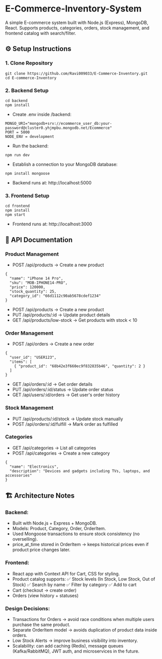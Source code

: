 # E-Commerce-Inventory-System
A simple E-commerce system built with Node.js (Express), MongoDB, React.
Supports products, categories, orders, stock management, and frontend catalog with search/filter.

## ⚙️ Setup Instructions

### 1. Clone Repository
```
git clone https://github.com/Ravi009033/E-Commerce-Inventory.git
cd E-commerce-Inventory
```
### 2. Backend Setup
```
cd backend
npm install
```
- Create .env inside /backend:
```
MONGO_URI="mongodb+srv://ecommerce_user_db:your-password@cluster0.yhjmpbu.mongodb.net/Ecommerce"
PORT = 5000
NODE_ENV = development
```
- Run the backend:
```
npm run dev
```
- Establish a connection to your MongoDB database:
```
npm install mongoose
```
- Backend runs at: http://localhost:5000
  
### 3. Frontend Setup
```
cd frontend
npm install
npm start
```
- Frontend runs at: http://localhost:3000

## 📌 API Documentation
### Product Management
- POST /api/products → Create a new product
```
{
  "name": "iPhone 14 Pro",
  "sku": "MOB-IPHONE14-PRO",
  "price": 120000,
  "stock_quantity": 25,
  "category_id": "66d1112c90ab5678cdef1234"
}
```
- POST /api/products → Create a new product
- PUT /api/products/:id → Update product details
- GET /api/products/low-stock → Get products with stock < 10

### Order Management 
- POST /api/orders → Create a new order
```
{
  "user_id": "USER123",
  "items": [
    { "product_id": "68b42e3f660ec9f832835b46", "quantity": 2 }
  ]
}
```
- GET /api/orders/:id → Get order details
- PUT /api/orders/:id/status → Update order status
- GET /api/users/:id/orders → Get user's order history

### Stock Management
- PUT /api/products/:id/stock → Update stock manually
- POST /api/orders/:id/fulfill → Mark order as fulfilled

### Categories
- GET /api/categories → List all categories
- POST /api/categories → Create a new category
```
{
  "name": "Electronics",
  "description": "Devices and gadgets including TVs, laptops, and accessories"
}
```

## 🏗️ Architecture Notes

### Backend:
- Built with Node.js + Express + MongoDB.
- Models: Product, Category, Order, OrderItem.
- Used Mongoose transactions to ensure stock consistency (no overselling).
- price_at_time stored in OrderItem → keeps historical prices even if product price changes later.

### Frontend:
- React app with Context API for Cart, CSS for styling.
- Product catalog supports:
  ✅ Stock levels (In Stock, Low Stock, Out of Stock)
  ✅ Search by name
  ✅ Filter by category
  ✅ Add to cart
- Cart (checkout → create order)
- Orders (view history + statuses)

### Design Decisions:
- Transactions for Orders → avoid race conditions when multiple users purchase the same product.
- Separate OrderItem model → avoids duplication of product data inside orders.
- Low Stock Alerts → improve business visibility into inventory.
- Scalability: can add caching (Redis), message queues (Kafka/RabbitMQ), JWT auth, and microservices in the future.
